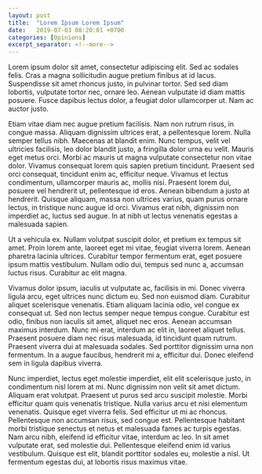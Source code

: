 ```yaml
---
layout: post
title:  "Lorem Ipsum Lorem Ipsum"
date:   2019-07-03 08:20:01 +0700
categories: [Opinions]
excerpt_separator: <!--more-->
---
```

Lorem ipsum dolor sit amet, consectetur adipiscing elit. Sed ac sodales felis. Cras a magna sollicitudin augue pretium finibus at id lacus. Suspendisse sit amet rhoncus justo, in pulvinar tortor. Sed sed diam lobortis, vulputate tortor nec, ornare leo. Aenean vulputate id diam mattis posuere. Fusce dapibus lectus dolor, a feugiat dolor ullamcorper ut. Nam ac auctor justo.

Etiam vitae diam nec augue pretium facilisis. Nam non rutrum risus, in congue massa. Aliquam dignissim ultrices erat, a pellentesque lorem. Nulla semper tellus nibh. Maecenas at blandit enim. Nunc tempus, velit vel ultricies facilisis, leo dolor blandit justo, a fringilla dolor urna eu velit. Mauris eget metus orci. Morbi ac mauris ut magna vulputate consectetur non vitae dolor. Vivamus consequat lorem quis sapien pretium tincidunt. Praesent sed orci consequat, tincidunt enim ac, efficitur neque. Vivamus et lectus condimentum, ullamcorper mauris ac, mollis nisi. Praesent lorem dui, posuere vel hendrerit ut, pellentesque id eros. Aenean bibendum a justo at hendrerit. Quisque aliquam, massa non ultrices varius, quam purus ornare lectus, in tristique nunc augue id orci. Vivamus erat nibh, dignissim non imperdiet ac, luctus sed augue. In at nibh ut lectus venenatis egestas a malesuada sapien.

Ut a vehicula ex. Nullam volutpat suscipit dolor, et pretium ex tempus sit amet. Proin lorem ante, laoreet eget mi vitae, feugiat viverra lorem. Aenean pharetra lacinia ultrices. Curabitur tempor fermentum erat, eget posuere ipsum mattis vestibulum. Nullam odio dui, tempus sed nunc a, accumsan luctus risus. Curabitur ac elit magna.
<!--more-->
Vivamus dolor ipsum, iaculis ut vulputate ac, facilisis in mi. Donec viverra ligula arcu, eget ultrices nunc dictum eu. Sed non euismod diam. Curabitur aliquet scelerisque venenatis. Etiam aliquam lacinia odio, vel congue ex consequat ut. Sed non lectus semper neque tempus congue. Curabitur est odio, finibus non iaculis sit amet, aliquet nec eros. Aenean accumsan maximus interdum. Nunc mi erat, interdum ac elit in, laoreet aliquet tellus. Praesent posuere diam nec risus malesuada, id tincidunt quam rutrum. Praesent viverra dui at malesuada sodales. Sed porttitor dignissim urna non fermentum. In a augue faucibus, hendrerit mi a, efficitur dui. Donec eleifend sem in ligula dapibus viverra.

Nunc imperdiet, lectus eget molestie imperdiet, elit elit scelerisque justo, in condimentum nisl lorem at mi. Nunc dignissim non velit sit amet dictum. Aliquam erat volutpat. Praesent ut purus sed arcu suscipit molestie. Morbi efficitur quam quis venenatis tristique. Nulla varius arcu et nisi elementum venenatis. Quisque eget viverra felis. Sed efficitur ut mi ac rhoncus. Pellentesque non accumsan risus, sed congue est. Pellentesque habitant morbi tristique senectus et netus et malesuada fames ac turpis egestas. Nam arcu nibh, eleifend id efficitur vitae, interdum ac leo. In sit amet vulputate erat, sed molestie dui. Pellentesque eleifend enim id varius vestibulum. Quisque est elit, blandit porttitor sodales eu, molestie a nisl. Ut fermentum egestas dui, at lobortis risus maximus vitae.